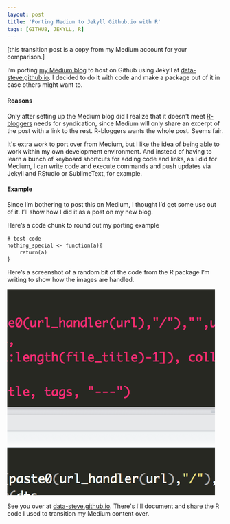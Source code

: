 ```yaml
---
layout: post
title: 'Porting Medium to Jekyll Github.io with R'
tags: [GITHUB, JEKYLL, R]
---
```


[this transition post is a copy from my Medium account for your comparison.]


I’m porting [my Medium blog](http://medium.com/@data_steve) to host on Github using Jekyll at
[data-steve.github.io](http://data-steve.github.io). I decided to do it
with code and make a package out of it in case others might want to.


#### Reasons 

Only after setting up the Medium blog did I realize that it doesn't meet [R-bloggers](http://www.r-bloggers.com/) needs for syndication, since Medium will only share an excerpt of
the post with a link to the rest. R-bloggers wants the whole post. Seems fair.

It's extra work to port over from Medium, but I like the idea of being able to work within my own
development environment. And instead of having to learn a bunch of
keyboard shortcuts for adding code and links, as I did for Medium, I can write code and execute commands and push updates via Jekyll and RStudio or SublimeText, for example.

#### Example 

Since I’m bothering to post this on Medium, I thought I’d get some use
out of it. I’ll show how I did it as a post on my new blog.

Here’s a code chunk to round out my porting example

``` 
# test code
nothing_special <- function(a){
    return(a)
}
```

Here’s a screenshot of a random bit of the code from the R package I’m
writing to show how the images are handled.


![](/images/1*RDkVpxPfCqDY8YrRVUtSxA.png)



See you over at [data-steve.github.io](http://data-steve.github.io).  There's I'll document and share the R code I used to transition my Medium content over.


